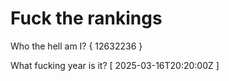 # Fuck the rankings

Who the hell am I?
{ 12632236 }

What fucking year is it?
[ 2025-03-16T20:20:00Z ]

